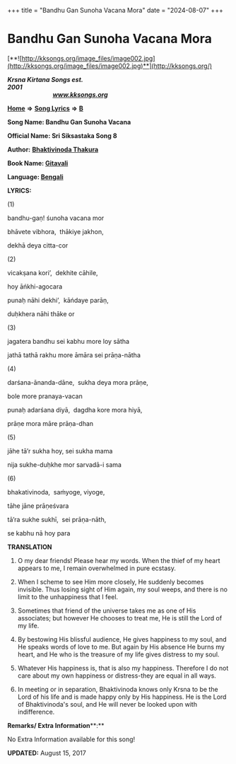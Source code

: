 +++
title = "Bandhu Gan Sunoha Vacana Mora"
date = "2024-08-07"
+++

# Bandhu Gan Sunoha Vacana Mora
[**![http://kksongs.org/image_files/image002.jpg](http://kksongs.org/image_files/image002.jpg)**](http://kksongs.org/)

**_Krsna Kirtana Songs est. 2001_**                                                                                                                                                 **_www.kksongs.org_**

**[Home](http://kksongs.org/)** **⇒** **[Song Lyrics](http://kksongs.org/lyrics.html)** **⇒** **[B](http://kksongs.org/songs/song_b.html)**

**Song Name: Bandhu Gan Sunoha Vacana**

**Official Name: Sri Siksastaka Song 8**

**Author:** [**Bhaktivinoda Thakura**](http://kksongs.org/authors/list/bhaktivinoda.html)

**Book Name: [Gitavali](http://kksongs.org/authors/literature/gitavali.html)**

**Language: [Bengali](http://kksongs.org/language/list/bengali.html)**

**LYRICS:**

(1)

bandhu-gaṇ! śunoha vacana mor

bhāvete vibhora,  thākiye jakhon,

dekhā deya citta-cor

(2)

vicakṣana kori’,  dekhite cāhile,

hoy āńkhi-agocara

punaḥ nāhi dekhi’,  kāńdaye parāṇ,

duḥkhera nāhi thāke or

(3)

jagatera bandhu sei kabhu more loy sātha

jathā tathā rakhu more āmāra sei prāṇa-nātha

(4)

darśana-ānanda-dāne,  sukha deya mora prāṇe,

bole more pranaya-vacan

punaḥ adarśana diyā,  dagdha kore mora hiyā,

prāṇe mora māre prāṇa-dhan

(5)

jāhe tā’r sukha hoy, sei sukha mama

nija sukhe-duḥkhe mor sarvadā-i sama

(6)

bhakativinoda,  saḿyoge, viyoge,

tāhe jāne prāṇeśvara

tā’ra sukhe sukhī,  sei prāṇa-nāth,

se kabhu nā hoy para

**TRANSLATION**

1) O my dear friends! Please hear my words. When the thief of my heart appears to me, I remain overwhelmed in pure ecstasy.

2) When I scheme to see Him more closely, He suddenly becomes invisible. Thus losing sight of Him again, my soul weeps, and there is no limit to the unhappiness that I feel.

3) Sometimes that friend of the universe takes me as one of His associates; but however He chooses to treat me, He is still the Lord of my life.

4) By bestowing His blissful audience, He gives happiness to my soul, and He speaks words of love to me. But again by His absence He burns my heart, and He who is the treasure of my life gives distress to my soul.

5) Whatever His happiness is, that is also my happiness. Therefore I do not care about my own happiness or distress-they are equal in all ways.

6) In meeting or in separation, Bhaktivinoda knows only Krsna to be the Lord of his life and is made happy only by His happiness. He is the Lord of Bhaktivinoda's soul, and He will never be looked upon with indifference.

**Remarks/ Extra Information****:**

No Extra Information available for this song!

**UPDATED:** August 15, 2017